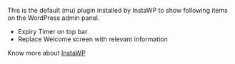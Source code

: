 This is the default (mu) plugin installed by InstaWP to show following items on the WordPress admin panel.

- Expiry Timer on top bar
- Replace Welcome screen with relevant information


Know more about [InstaWP](https://instawp.com)
